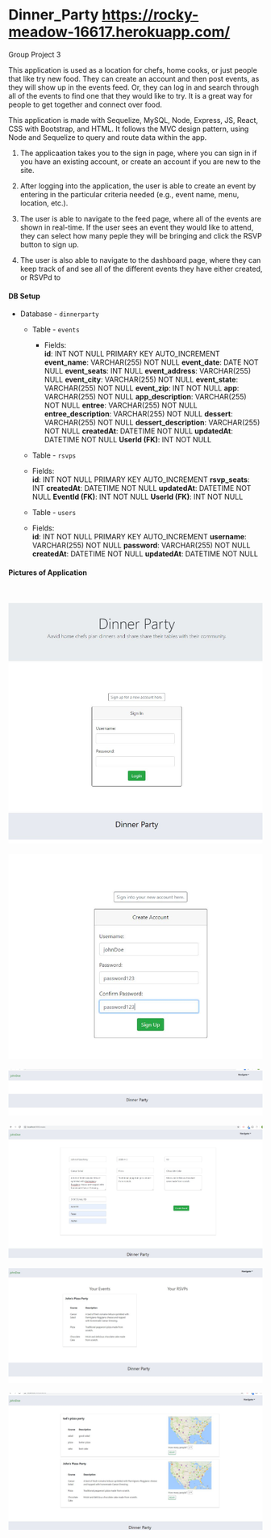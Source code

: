 # Dinner_Party https://rocky-meadow-16617.herokuapp.com/
Group Project 3

This application is used as a location for chefs, home cooks, or just people that like try new food.  They can create an account and then post events, as they will show up in the events feed.  Or, they can log in and search through all of the events to find one that they would like to try.  It is a great way for people to get together and connect over food.

This application is made with Sequelize, MySQL, Node, Express, JS, React, CSS with Bootstrap, and HTML. It follows the MVC design pattern, using Node and Sequelize to query and route data within the app.

1.  The applicaation takes you to the sign in page, where you can sign in if you have an existing account, or create an account if you are new to the site.

2.  After logging into the application, the user is able to create an event by entering in the particular criteria needed (e.g., event name, menu, location, etc.).

3.  The user is able to navigate to the feed page, where all of the events are shown in real-time.  If the user sees an event they would like to attend, they can select how many peple they will be bringing and click the RSVP button to sign up.

4.  The user is also able to navigate to the dashboard page, where they can keep track of and see all of the different events they have either created, or RSVPd to


#### DB Setup

 * Database - `dinnerparty`
   * Table - `events`
     * Fields:   
        **id**: INT NOT NULL PRIMARY KEY AUTO_INCREMENT
        **event_name**: VARCHAR(255) NOT NULL
        **event_date**: DATE NOT NULL
        **event_seats**: INT NULL
        **event_address**: VARCHAR(255) NULL
        **event_city**: VARCHAR(255) NOT NULL
        **event_state**: VARCHAR(255) NOT NULL
        **event_zip**: INT NOT NULL
        **app**: VARCHAR(255) NOT NULL
        **app_description**: VARCHAR(255) NOT NULL
        **entree**: VARCHAR(255) NOT NULL
        **entree_description**: VARCHAR(255) NOT NULL
        **dessert**: VARCHAR(255) NOT NULL
        **dessert_description**: VARCHAR(255) NOT NULL
        **createdAt**: DATETIME NOT NULL
        **updatedAt**: DATETIME NOT NULL
        **UserId (FK)**: INT NOT NULL

    * Table - `rsvps`
     * Fields:   
        **id**: INT NOT NULL PRIMARY KEY AUTO_INCREMENT
        **rsvp_seats**: INT
        **createdAt**: DATETIME NOT NULL
        **updatedAt**: DATETIME NOT NULL
        **EventId (FK)**: INT NOT NULL
        **UserId (FK)**: INT NOT NULL

    * Table - `users`
     * Fields:   
        **id**: INT NOT NULL PRIMARY KEY AUTO_INCREMENT
        **username**: VARCHAR(255) NOT NULL
        **password**: VARCHAR(255) NOT NULL
        **createdAt**: DATETIME NOT NULL
        **updatedAt**: DATETIME NOT NULL



#### Pictures of Application

<br><br>
<img src='./client/Pics/dinnertparty1.JPG'>
<br><br>
<img src='./client/Pics/dinnertparty2.JPG'>
<br><br>
<img src='./client/Pics/dinnertparty3.JPG'>
<br><br>
<img src='./client/Pics/dinnertparty4.JPG'>
<br><br>
<img src='./client/Pics/dinnertparty6.JPG'>
<br><br>
<img src='./client/Pics/dinnertparty7.JPG'>
